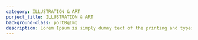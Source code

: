 ```yaml
---
category: ILLUSTRATION & ART
porject_title: ILLUSTRATION & ART
background-class: portBgImg
description: Lorem Ipsum is simply dummy text of the printing and typesetting industry. Lorem Ipsum is simply dummy text of the...
---
```

